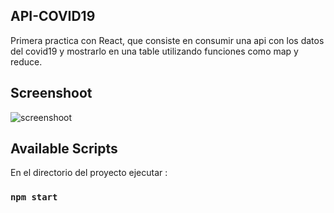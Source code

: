 ## API-COVID19
Primera practica con React, que consiste en consumir una api con los datos del covid19 y mostrarlo en una table utilizando funciones como map y reduce.

## Screenshoot
![screenshoot](https://i.ibb.co/WH55Ydc/practica1.jpg)


## Available Scripts

En el directorio del proyecto ejecutar :

### `npm start`


